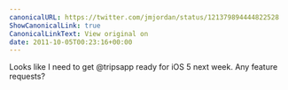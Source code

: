 ```yaml
---
canonicalURL: https://twitter.com/jmjordan/status/121379894444822528
ShowCanonicalLink: true
CanonicalLinkText: View original on
date: 2011-10-05T00:23:16+00:00
---
```

Looks like I need to get @tripsapp ready for iOS 5 next week. Any feature requests?